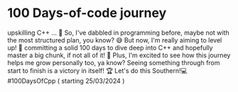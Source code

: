 # 100 Days-of-code journey

upskilling C++ ... 👋 So, I've dabbled in programming before, maybe not with the most structured plan, you know? 😅 But now, I'm really aiming to level up! 💪 committing a solid 100 days to dive deep into C++ and hopefully master a big chunk, if not all of it! 🚀 Plus, I'm excited to see how this journey helps me grow personally too, ya know? Seeing something through from start to finish is a victory in itself! 🏆 Let's do this Southern!💻 #100DaysOfCpp ( starting 25/03/2024 )
